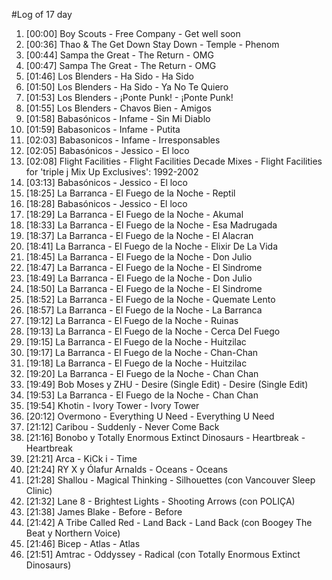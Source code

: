 #Log of 17 day

1. [00:00] Boy Scouts - Free Company - Get well soon
1. [00:36] Thao & The Get Down Stay Down - Temple - Phenom
1. [00:44] Sampa the Great - The Return - OMG
1. [00:47] Sampa The Great - The Return - OMG
1. [01:46] Los Blenders - Ha Sido - Ha Sido
1. [01:50] Los Blenders - Ha Sido - Ya No Te Quiero
1. [01:53] Los Blenders - ¡Ponte Punk! - ¡Ponte Punk!
1. [01:55] Los Blenders - Chavos Bien - Amigos
1. [01:58] Babasónicos - Infame - Sin Mi Diablo
1. [01:59] Babasonicos - Infame - Putita
1. [02:03] Babasonicos - Infame - Irresponsables
1. [02:05] Babasónicos - Jessico - El loco
1. [02:08] Flight Facilities - Flight Facilities Decade Mixes - Flight Facilities for 'triple j Mix Up Exclusives': 1992-2002
1. [03:13] Babasónicos - Jessico - El loco
1. [18:25] La Barranca - El Fuego de la Noche - Reptil
1. [18:28] Babasónicos - Jessico - El loco
1. [18:29] La Barranca - El Fuego de la Noche - Akumal
1. [18:33] La Barranca - El Fuego de la Noche - Esa Madrugada
1. [18:37] La Barranca - El Fuego de la Noche - El Alacran
1. [18:41] La Barranca - El Fuego de la Noche - Elixir De La Vida
1. [18:45] La Barranca - El Fuego de la Noche - Don Julio
1. [18:47] La Barranca - El Fuego de la Noche - El Sindrome
1. [18:49] La Barranca - El Fuego de la Noche - Don Julio
1. [18:50] La Barranca - El Fuego de la Noche - El Sindrome
1. [18:52] La Barranca - El Fuego de la Noche - Quemate Lento
1. [18:57] La Barranca - El Fuego de la Noche - La Barranca
1. [19:12] La Barranca - El Fuego de la Noche - Ruinas
1. [19:13] La Barranca - El Fuego de la Noche - Cerca Del Fuego
1. [19:15] La Barranca - El Fuego de la Noche - Huitzilac
1. [19:17] La Barranca - El Fuego de la Noche - Chan-Chan
1. [19:18] La Barranca - El Fuego de la Noche - Huitzilac
1. [19:20] La Barranca - El Fuego de la Noche - Chan Chan
1. [19:49] Bob Moses y ZHU - Desire (Single Edit) - Desire (Single Edit)
1. [19:53] La Barranca - El Fuego de la Noche - Chan Chan
1. [19:54] Khotin - Ivory Tower - Ivory Tower
1. [20:12] Overmono - Everything U Need - Everything U Need
1. [21:12] Caribou - Suddenly - Never Come Back
1. [21:16] Bonobo y Totally Enormous Extinct Dinosaurs - Heartbreak - Heartbreak
1. [21:21] Arca - KiCk i - Time
1. [21:24] RY X y Ólafur Arnalds - Oceans - Oceans
1. [21:28] Shallou - Magical Thinking - Silhouettes (con Vancouver Sleep Clinic)
1. [21:32] Lane 8 - Brightest Lights - Shooting Arrows (con POLIÇA)
1. [21:38] James Blake - Before - Before
1. [21:42] A Tribe Called Red - Land Back - Land Back (con Boogey The Beat y Northern Voice)
1. [21:46] Bicep - Atlas - Atlas
1. [21:51] Amtrac - Oddyssey - Radical (con Totally Enormous Extinct Dinosaurs)
